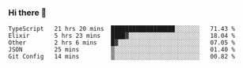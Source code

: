 ### Hi there 👋

<!--
**adroaldopagliari/adroaldopagliari** is a ✨ _special_ ✨ repository because its `README.md` (this file) appears on your GitHub profile.

Here are some ideas to get you started:

- 🔭 I’m currently working on ...
- 🌱 I’m currently learning ...
- 👯 I’m looking to collaborate on ...
- 🤔 I’m looking for help with ...
- 💬 Ask me about ...
- 📫 How to reach me: ...
- 😄 Pronouns: ...
- ⚡ Fun fact: ...
-->

<!--START_SECTION:waka-->
```text
TypeScript   21 hrs 20 mins  ██████████████████░░░░░░░   71.43 % 
Elixir       5 hrs 23 mins   ████▓░░░░░░░░░░░░░░░░░░░░   18.04 % 
Other        2 hrs 6 mins    █▓░░░░░░░░░░░░░░░░░░░░░░░   07.05 % 
JSON         25 mins         ▒░░░░░░░░░░░░░░░░░░░░░░░░   01.40 % 
Git Config   14 mins         ▒░░░░░░░░░░░░░░░░░░░░░░░░   00.82 % 
```
<!--END_SECTION:waka-->
